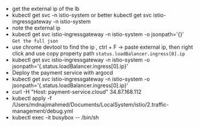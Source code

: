 - get the external ip of the lb 
- kubectl get svc -n istio-system or better kubectl get svc istio-ingressgateway  -n istio-system
- note the external ip
- kubectl get svc istio-ingressgateway  -n istio-system -o jsonpath='{}'   `Get the full json`
- use chrome devtool to find the ip , ctrl + F -> paste external ip, then right click and use copy property path `status.loadBalancer.ingress[0].ip`
- kubectl get svc istio-ingressgateway  -n istio-system -o jsonpath='{.status.loadBalancer.ingress[0].ip}' 
- Deploy the payment service with argocd
- kubectl get svc istio-ingressgateway  -n istio-system -o jsonpath='{.status.loadBalancer.ingress[0].ip}'
- curl -H "Host: payment-service.cloud" 34.87.168.112
- kubectl apply -f /Users/mdnajimahmed/Documents/LocalSystem/istio/2.traffic-management/debug.yml
- kubectl exec -it busybox -- /bin/sh
